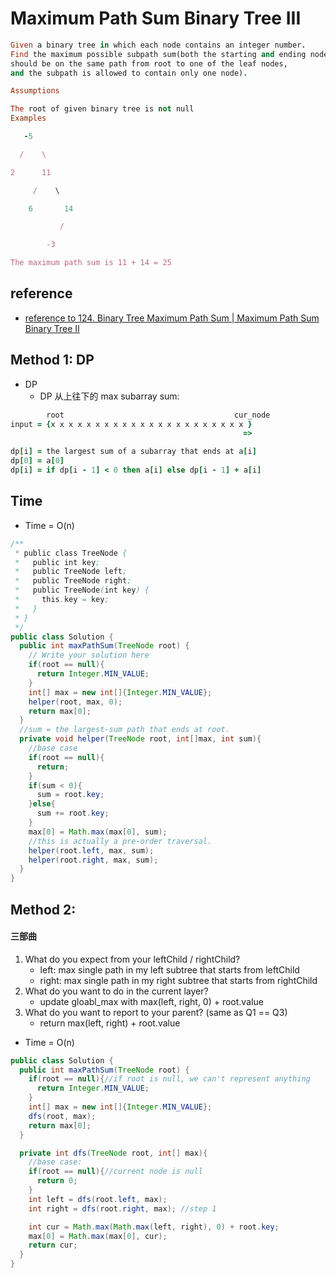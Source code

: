 # Maximum Path Sum Binary Tree III

```ruby
Given a binary tree in which each node contains an integer number. 
Find the maximum possible subpath sum(both the starting and ending node of the subpath 
should be on the same path from root to one of the leaf nodes, 
and the subpath is allowed to contain only one node).

Assumptions

The root of given binary tree is not null
Examples

   -5

  /    \

2      11

     /    \

    6       14

           /

        -3

The maximum path sum is 11 + 14 = 25
```


## reference

- [reference to 124. Binary Tree Maximum Path Sum | Maximum Path Sum Binary Tree II](./maxPathSum.md)


## Method 1: DP

- DP
  - DP 从上往下的 max subarray sum:

```ruby
        root                                      cur_node
input = {x x x x x x x x x x x x x x x x x x x x x x }
                                                    =>

dp[i] = the largest sum of a subarray that ends at a[i]
dp[0] = a[0]
dp[i] = if dp[i - 1] < 0 then a[i] else dp[i - 1] + a[i]
```

## Time

- Time = O(n)


```java
/**
 * public class TreeNode {
 *   public int key;
 *   public TreeNode left;
 *   public TreeNode right;
 *   public TreeNode(int key) {
 *     this.key = key;
 *   }
 * }
 */
public class Solution {
  public int maxPathSum(TreeNode root) {
    // Write your solution here
    if(root == null){
      return Integer.MIN_VALUE;
    }
    int[] max = new int[]{Integer.MIN_VALUE};
    helper(root, max, 0);
    return max[0];
  }
  //sum = the largest-sum path that ends at root.
  private void helper(TreeNode root, int[]max, int sum){
    //base case
    if(root == null){
      return;
    }
    if(sum < 0){
      sum = root.key;
    }else{
      sum += root.key;
    }
    max[0] = Math.max(max[0], sum);
    //this is actually a pre-order traversal.
    helper(root.left, max, sum);
    helper(root.right, max, sum);
  }
}
```




## Method 2:  


#### 三部曲

1. What do you expect from your leftChild / rightChild?
   - left: max single path in my left subtree that starts from leftChild
   - right: max single path in my right subtree that starts from rightChild
2. What do you want to do in the current layer?
   - update gloabl_max with max(left, right, 0) + root.value
3. What do you want to report to your parent? (same as Q1 == Q3)
   - return max(left, right) + root.value


- Time = O(n)

```java
public class Solution {
  public int maxPathSum(TreeNode root) {
    if(root == null){//if root is null, we can't represent anything
      return Integer.MIN_VALUE;
    }
    int[] max = new int[]{Integer.MIN_VALUE};
    dfs(root, max);
    return max[0];
  }

  private int dfs(TreeNode root, int[] max){
    //base case:
    if(root == null){//current node is null
      return 0;
    }
    int left = dfs(root.left, max);
    int right = dfs(root.right, max); //step 1

    int cur = Math.max(Math.max(left, right), 0) + root.key;
    max[0] = Math.max(max[0], cur);
    return cur;
  }
}
```